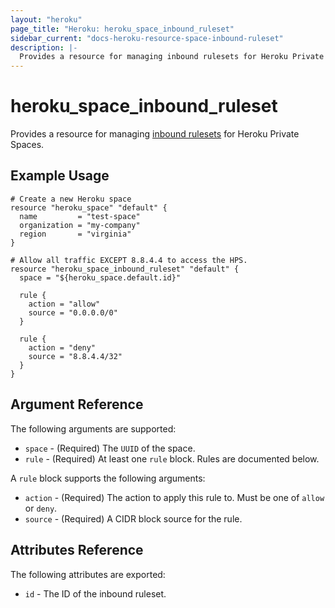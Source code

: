```yaml
---
layout: "heroku"
page_title: "Heroku: heroku_space_inbound_ruleset"
sidebar_current: "docs-heroku-resource-space-inbound-ruleset"
description: |-
  Provides a resource for managing inbound rulesets for Heroku Private Spaces.
---
```


# heroku\_space\_inbound\_ruleset

Provides a resource for managing [inbound rulesets](https://devcenter.heroku.com/articles/platform-api-reference#inbound-ruleset) for Heroku Private Spaces.

## Example Usage

```hcl-terraform
# Create a new Heroku space
resource "heroku_space" "default" {
  name         = "test-space"
  organization = "my-company"
  region       = "virginia"
}

# Allow all traffic EXCEPT 8.8.4.4 to access the HPS.
resource "heroku_space_inbound_ruleset" "default" {
  space = "${heroku_space.default.id}"

  rule {
    action = "allow"
    source = "0.0.0.0/0"
  }

  rule {
    action = "deny"
    source = "8.8.4.4/32"
  }
}
```

## Argument Reference

The following arguments are supported:

* `space` - (Required) The `UUID` of the space.
* `rule` - (Required) At least one `rule` block. Rules are documented below.

A `rule` block supports the following arguments:

* `action` - (Required) The action to apply this rule to. Must be one of `allow` or `deny`.
* `source` - (Required) A CIDR block source for the rule.

## Attributes Reference

The following attributes are exported:

* `id` - The ID of the inbound ruleset.
